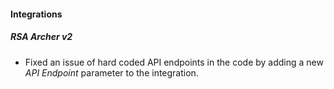 
#### Integrations
##### RSA Archer v2
- Fixed an issue of hard coded API endpoints in the code by adding a new *API Endpoint* parameter to the integration.